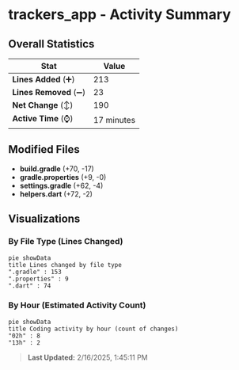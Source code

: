 # trackers_app - Activity Summary 

## Overall Statistics

| Stat                   | Value                                                             |
| ---------------------- | ----------------------------------------------------------------- |
| **Lines Added** (➕)   | 213                                          |
| **Lines Removed** (➖) | 23                                        |
| **Net Change** (↕)    | 190                |
| **Active Time** (⌚)   | 17 minutes |


## Modified Files
- **build.gradle** (+70, -17)
- **gradle.properties** (+9, -0)
- **settings.gradle** (+62, -4)
- **helpers.dart** (+72, -2)

## Visualizations

### By File Type (Lines Changed)

```mermaid
pie showData
title Lines changed by file type
".gradle" : 153
".properties" : 9
".dart" : 74
```

### By Hour (Estimated Activity Count)

```mermaid
pie showData
title Coding activity by hour (count of changes)
"02h" : 8
"13h" : 2
```


> **Last Updated:** 2/16/2025, 1:45:11 PM